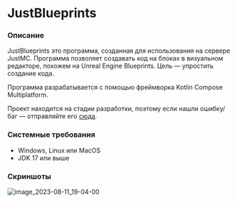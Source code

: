 # JustBlueprints

### Описание

JustBlueprints это программа, созданная для использования на сервере JustMC. Программа позволяет создавать код на блоках
в визуальном редакторе, похожем на Unreal Engine Blueprints. Цель — упростить создание кода.

Программа разрабатывается с помощью фреймворка Kotlin Compose Multiplatform.

Проект находится на стадии разработки, поэтому если нашли ошибку/баг — отправляйте его [сюда](https://github.com/r0astPiGGy/JustBlueprints/issues).

### Системные требования

- Windows, Linux или MacOS
- JDK 17 или выше

### Скриншоты
![image_2023-08-11_19-04-00](https://github.com/r0astPiGGy/JustBlueprints/assets/67550245/3cedf4c3-c87a-4336-aa17-95735a4a9db5)
